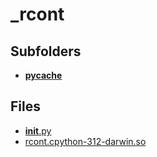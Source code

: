 # _rcont

## Subfolders

- [__pycache__](__pycache__)

## Files

- [__init__.py](__init__.py)
- [rcont.cpython-312-darwin.so](rcont.cpython-312-darwin.so)
